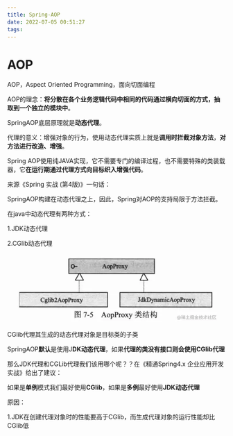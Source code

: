 ```yaml
---
title: Spring-AOP
date: 2022-07-05 00:51:27
tags:
---
```


# AOP

AOP，Aspect Oriented Programming，面向切面编程

AOP的理念：**将分散在各个业务逻辑代码中相同的代码通过横向切面的方式，抽取到一个独立的模块中**。

SpringAOP底层原理就是**动态代理**。

代理的意义：增强对象的行为，使用动态代理实质上就是**调用时拦截对象方法**，**对方法进行改造、增强**。

Spring AOP使用纯JAVA实现，它不需要专门的编译过程，也不需要特殊的类装载器，它**在运行期通过代理方式向目标织入增强代码**。

<!-- more -->

来源《Spring 实战 (第4版)》一句话：

SpringAOP构建在动态代理之上，因此，Spring对AOP的支持局限于方法拦截。

在java中动态代理有两种方式：

1.JDK动态代理

2.CGlib动态代理

​    ![](./Spring-AOP/stickPicture.png)

CGlib代理其生成的动态代理对象是目标类的子类

SpringAOP**默认**是使用J**DK动态代理**，如果**代理的类没有接口则会使用CGlib代理**

那么JDK代理和CGLib代理我们该用哪个呢？？在《精通Spring4.x 企业应用开发实战》给出了建议：

如果是**单例**模式我们最好使用**CGlib**，如果是**多例**最好使用**JDK动态代理**

原因：

1.JDK在创建代理对象时的性能要高于CGlib，而生成代理对象的运行性能却比CGlib低
